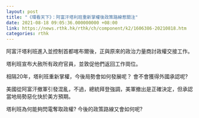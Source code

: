 ```yaml
---
layout: post
title: "《環看天下》：阿富汗塔利班重新掌權後政策路線惹關注"
date: 2021-08-18 09:05:36.000000000 +08:00
link: https://news.rthk.hk/rthk/ch/component/k2/1606386-20210818.htm
categories: rthk
---
```


阿富汗塔利班進入並控制首都喀布爾後，正與原來的政治力量商討政權交接工作。

塔利班宣布大赦所有政府官員，並敦促他們返回工作崗位。

相隔20年，塔利班重新掌權，今後局勢會如何發展呢？ 會不會獲得外國承認呢?

美國從阿富汗撤軍引發混亂，不過，總統拜登強調，美軍撤出是正確決定，但承認當地局勢惡化快於美方預期。

塔利班為何能夠閃電奪取政權? 今後的政策路線又會如何呢?

